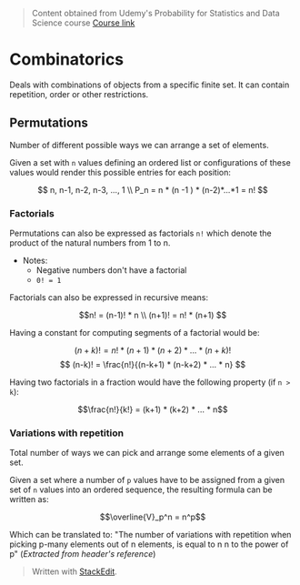 > Content obtained from Udemy's Probability for Statistics and Data Science course [Course link](https://telusinternational.udemy.com/course/probability-for-statistics-and-data-science)

# Combinatorics

Deals with combinations of objects from a specific finite set. It can contain repetition, order or other restrictions.

## Permutations

Number of different possible ways we can arrange a set of elements.

Given a set with `n` values defining an ordered list or configurations of these values would render this possible entries for each position: 

$$
n, n-1, n-2, n-3, ..., 1 \\
P_n = n * (n -1 ) * (n-2)*...*1 = n!
$$

### Factorials

Permutations can also be expressed as factorials `n!` which denote the product of the natural numbers from 1 to n.
- Notes:
	- Negative numbers don't have a factorial
	- `0! = 1`

Factorials can also be expressed in recursive means: 

$$n! = (n-1)! * n \\
(n+1)! = n! * (n+1) $$

Having a constant for computing segments of a factorial would be: 

$$(n+k) ! = n! * (n+1) * (n+2) * ... * (n+k)! $$
$$
(n-k)! = \frac{n!}{(n-k+1) * (n-k+2) * ... * n}
$$

Having two factorials in a fraction would have the following property (if `n > k`): 

$$\frac{n!}{k!} = (k+1) * (k+2) * ... * n$$

### Variations with repetition
Total number of ways we can pick and arrange some elements of a given set.

Given a set where a number of `p` values have to be assigned from a given set of `n` values into an ordered sequence, the resulting formula can be written as:

$$\overline{V}_p^n = n^p$$

Which can be translated to: "The number of variations with repetition when picking p-many elements out of n elements, is equal to n n to the power of p" (*Extracted from header's reference*)


> Written with [StackEdit](https://stackedit.io/).
<!--stackedit_data:
eyJoaXN0b3J5IjpbMTI3NzkyODczNiwxODIzNzI5MzU4LDE0MD
U0ODU5MjIsLTE5Nzc0MDc1NTMsLTEwNzQ1ODk0NzVdfQ==
-->